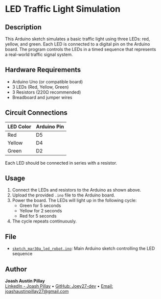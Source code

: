 # LED Traffic Light Simulation

## Description

This Arduino sketch simulates a basic traffic light using three LEDs: red, yellow, and green. Each LED is connected to a digital pin on the Arduino board. The program controls the LEDs in a timed sequence that represents a real-world traffic signal system.

## Hardware Requirements

- Arduino Uno (or compatible board)
- 3 LEDs (Red, Yellow, Green)
- 3 Resistors (220Ω recommended)
- Breadboard and jumper wires

## Circuit Connections

| LED Color | Arduino Pin |
|-----------|-------------|
| Red       | D5          |
| Yellow    | D4          |
| Green     | D2          |

Each LED should be connected in series with a resistor.

## Usage

1. Connect the LEDs and resistors to the Arduino as shown above.
2. Upload the provided `.ino` file to the Arduino board.
3. Power the board. The LEDs will light up in the following cycle:
   - Green for 5 seconds
   - Yellow for 2 seconds
   - Red for 5 seconds
4. The cycle repeats continuously.

## File

- [`sketch_mar30a_led_robot.ino`](sketch_mar30a_led_robot.ino): Main Arduino sketch controlling the LED sequence

## Author

**Joash Austin Pillay**  
[LinkedIn - Joash Pillay](https://www.linkedin.com/in/joashpillay) • [GitHub: Joey27-dev](https://github.com/Joey27-dev) • [Email: joashaustinpillay27@gmail.com](joashaustinpillay27@gmail.com)

